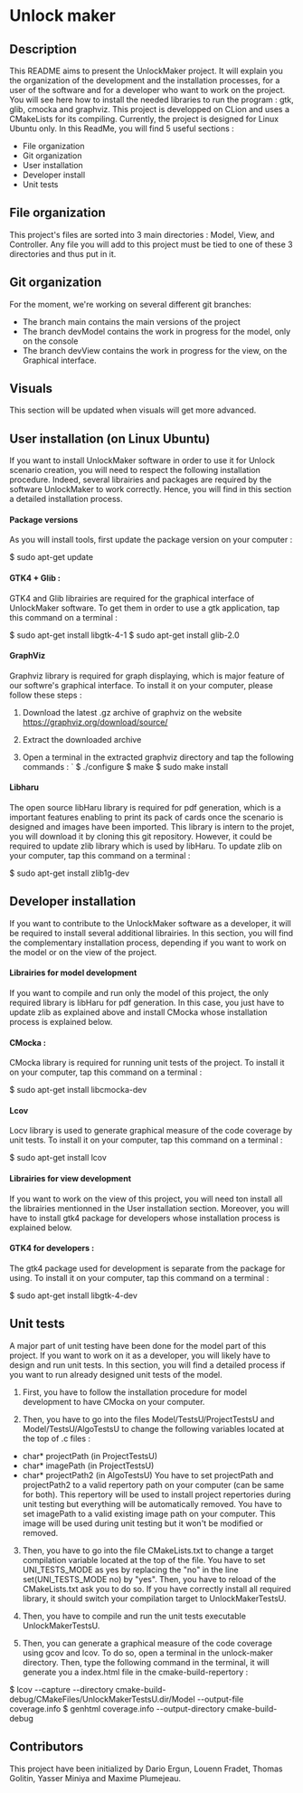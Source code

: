 # Unlock maker

## Description
This README aims to present the UnlockMaker project. It will explain you the organization of the development and the installation processes, for a user of the software and for a developer who want to work on the project.
You will see here how to install the needed libraries to run the program : gtk, glib, cmocka and graphviz. This project is developped on CLion and uses a CMakeLists for its compiling. Currently, the project is designed for Linux Ubuntu only. 
In this ReadMe, you will find 5 useful sections :
- File organization
- Git organization
- User installation
- Developer install
- Unit tests

## File organization
This project's files are sorted into 3 main directories : Model, View, and Controller. Any file you will add to this project must be tied to one of these 3 directories and thus put in it.

## Git organization
For the moment, we're working on several different git branches:
- The branch main contains the main versions of the project
- The branch devModel contains the work in progress for the model, only on the console
- The branch devView contains the work in progress for the view, on the Graphical interface.

## Visuals
This section will be updated when visuals will get more advanced.

## User installation (on Linux Ubuntu)

If you want to install UnlockMaker software in order to use it for Unlock scenario creation, you will need to respect the following installation procedure. Indeed, several librairies and packages are required by the software UnlockMaker to work correctly. Hence, you will find in this section a detailed installation process.

#### Package versions

As you will install tools, first update the package version on your computer :

$ sudo apt-get update

#### GTK4 + Glib :

GTK4 and Glib librairies are required for the graphical interface of UnlockMaker software. 
To get them in order to use a gtk application, tap this command on a terminal :

$ sudo apt-get install libgtk-4-1
$ sudo apt-get install glib-2.0
	
#### GraphViz

Graphviz library is required for graph displaying, which is major feature of our softwre's graphical interface.
To install it on your computer, please follow these steps :

1. Download the latest .gz archive of graphviz on the website https://graphviz.org/download/source/

2. Extract the downloaded archive

3. Open a terminal in the extracted graphviz directory and tap the following commands :
`
$ ./configure
$ make
$ sudo make install

#### Libharu 

The open source libHaru library is required for pdf generation, which is a important features enabling to print its pack of cards once the scenario is designed and images have been imported. This library is intern to the projet, you will download it by cloning this git repository. However, it could be required to update zlib library which is used by libHaru. 
To update zlib on your computer, tap this command on a terminal :

$ sudo apt-get install zlib1g-dev

## Developer installation

If you want to contribute to the UnlockMaker software as a developer, it will be required to install several additional librairies. In this section, you will find the complementary installation process, depending if you want to work on the model or on the view of the project.

#### Librairies for model development

If you want to compile and run only the model of this project, the only required library is libHaru for pdf generation. In this case, you just have to update zlib as explained above and install CMocka whose installation process is explained below.

#### CMocka :

CMocka library is required for running unit tests of the project.
To install it on your computer, tap this command on a terminal :

$ sudo apt-get install libcmocka-dev

#### Lcov

Locv library is used to generate graphical measure of the code coverage by unit tests.
To install it on your computer, tap this command on a terminal :

$ sudo apt-get install lcov

#### Librairies for view development

If you want to work on the view of this project, you will need ton install all the librairies mentionned in the User installation section. Moreover, you will have to install gtk4 package for developers whose installation process is explained below.

#### GTK4 for developers :

The gtk4 package used for development is separate from the package for using.
To install it on your computer, tap this command on a terminal :

$ sudo apt-get install libgtk-4-dev

## Unit tests

A major part of unit testing have been done for the model part of this project. If you want to work on it as a developer, you will likely have to design and run unit tests. In this section, you will find a detailed process if you want to run already designed unit tests of the model.

1. First, you have to follow the installation procedure for model development to have CMocka on your computer.

2. Then, you have to go into the files Model/TestsU/ProjectTestsU and Model/TestsU/AlgoTestsU to change the following variables located at the top of .c files :
- char* projectPath (in ProjectTestsU)
- char* imagePath (in ProjectTestsU)
- char* projectPath2 (in AlgoTestsU)
You have to set projectPath and projectPath2 to a valid repertory path on your computer (can be same for both). This repertory will be used to install project repertories during unit testing but everything will be automatically removed. 
You have to set imagePath to a valid existing image path on your computer. This image will be used during unit testing but it won't be modified or removed.

3. Then, you have to go into the file CMakeLists.txt to change a target compilation variable located at the top of the file. You have to set UNI_TESTS_MODE as yes by replacing the "no" in the line set(UNI_TESTS_MODE no) by "yes". Then, you have to reload of the CMakeLists.txt ask you to do so. If you have correctly install all required library, it should switch your compilation target to UnlockMakerTestsU.

4. Then, you have to compile and run the unit tests executable UnlockMakerTestsU.

5. Then, you can generate a graphical measure of the code coverage using gcov and lcov. To do so, open a terminal in the unlock-maker directory. Then, type the following command in the terminal, it will generate you a index.html file in the cmake-build-repertory :

$ lcov --capture --directory cmake-build-debug/CMakeFiles/UnlockMakerTestsU.dir/Model --output-file coverage.info
$ genhtml coverage.info --output-directory cmake-build-debug

## Contributors

This project have been initialized by Dario Ergun, Louenn Fradet, Thomas Golitin, Yasser Miniya and Maxime Plumejeau. 


